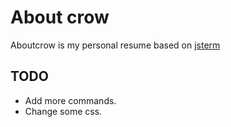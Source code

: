 # About crow

Aboutcrow is my personal resume based on [jsterm](https://github.com/clarkduvall/jsterm)

## TODO

* Add more commands.
* Change some css.

